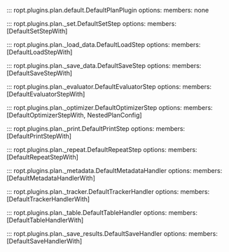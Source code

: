 ::: ropt.plugins.plan.default.DefaultPlanPlugin
    options:
        members: none

::: ropt.plugins.plan._set.DefaultSetStep
    options:
        members: [DefaultSetStepWith]

::: ropt.plugins.plan._load_data.DefaultLoadStep
    options:
        members: [DefaultLoadStepWith]

::: ropt.plugins.plan._save_data.DefaultSaveStep
    options:
        members: [DefaultSaveStepWith]

::: ropt.plugins.plan._evaluator.DefaultEvaluatorStep
    options:
        members: [DefaultEvaluatorStepWith]

::: ropt.plugins.plan._optimizer.DefaultOptimizerStep
    options:
        members: [DefaultOptimizerStepWith, NestedPlanConfig]

::: ropt.plugins.plan._print.DefaultPrintStep
    options:
        members: [DefaultPrintStepWith]

::: ropt.plugins.plan._repeat.DefaultRepeatStep
    options:
        members: [DefaultRepeatStepWith]

::: ropt.plugins.plan._metadata.DefaultMetadataHandler
    options:
        members: [DefaultMetadataHandlerWith]

::: ropt.plugins.plan._tracker.DefaultTrackerHandler
    options:
        members: [DefaultTrackerHandlerWith]

::: ropt.plugins.plan._table.DefaultTableHandler
    options:
        members: [DefaultTableHandlerWith]

::: ropt.plugins.plan._save_results.DefaultSaveHandler
    options:
        members: [DefaultSaveHandlerWith]
